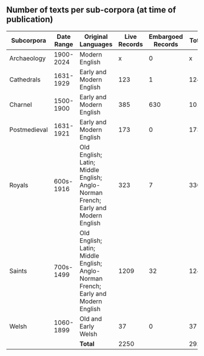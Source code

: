 ## Number of texts per sub-corpora (at time of publication)

| Subcorpora | Date Range | Original Languages | Live Records | Embargoed Records | Total |
| --- | --- | --- | --- | --- | --- |
| Archaeology | 1900-2024 | Modern English | x | 0 | x |
| Cathedrals | 1631-1929 | Early and Modern English | 123 | 1 | 124 |
| Charnel | 1500-1900 | Early and Modern English | 385 | 630 | 1015 |
| Postmedieval | 1631-1921 | Early and Modern English | 173 | 0 | 173 |
| Royals | 600s-1916 | Old English; Latin; Middle English; Anglo-Norman French; Early and Modern English | 323 | 7 | 330 |
| Saints | 700s-1499 | Old English; Latin; Middle English; Anglo-Norman French; Early and Modern English | 1209 | 32 | 1241 |
| Welsh | 1060-1899 | Old and Early Welsh | 37 | 0 | 37 |
| | | **Total** | 2250 | | 2920 |
